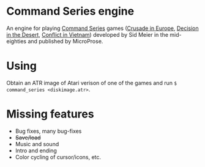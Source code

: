 # Command Series engine
An engine for playing [Command Series](https://www.mobygames.com/game-group/microprose-command-series-games) games ([Crusade in Europe](https://www.mobygames.com/game/crusade-in-europe/), [Decision in the Desert](https://www.mobygames.com/game/decision-in-the-desert/), [Conflict in Vietnam](https://www.mobygames.com/game/conflict-in-vietnam/)) developed by Sid Meier in the mid-eighties and published by MicroProse.

# Using
Obtain an ATR image of Atari verison of one of the games and run `$ command_series <diskimage.atr>`.

# Missing features
* Bug fixes, many bug-fixes
* ~~Save/load~~
* Music and sound
* Intro and ending
* Color cycling of cursor/icons, etc.
